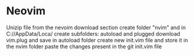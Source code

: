 # Neovim

 Unizip file from the nevoim download section
 create folder "nvim" and in C:/<user>/AppData/Loca/
 create subfolders: autoload and plugged
 download vim.plug and save in autoload folder
 create new init.vim file and store it in the nvim folder
 paste the changes present in the git init.vim file
 
